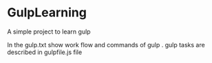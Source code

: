 # GulpLearning
A simple project to learn gulp

 In the gulp.txt show work flow and commands of gulp .
 gulp tasks are described in gulpfile.js file 
